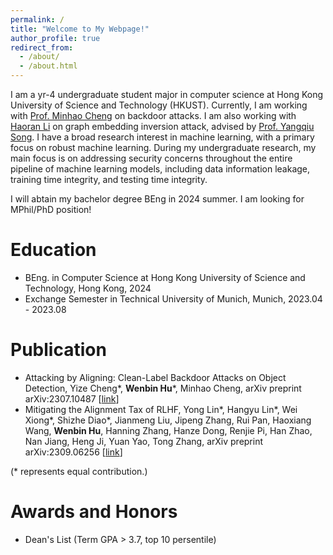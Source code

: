 ```yaml
---
permalink: /
title: "Welcome to My Webpage!"
author_profile: true
redirect_from: 
  - /about/
  - /about.html
---
```

I am a yr-4 undergraduate student major in computer science at Hong Kong University of Science and Technology (HKUST). Currently, I am working with [Prof. Minhao Cheng](https://cmhcbb.github.io/) on backdoor attacks. I  am also working with [Haoran Li](https://hlibt.student.ust.hk/) on graph embedding inversion attack, advised by [Prof. Yangqiu Song](https://www.cse.ust.hk/~yqsong/). I have a broad research interest in machine learning, with a primary focus on robust machine learning. During my undergraduate research, my main focus is on addressing security concerns throughout the entire pipeline of machine learning models, including data information leakage, training time integrity, and testing time integrity.

I will abtain my bachelor degree BEng in 2024 summer. I am looking for MPhil/PhD position! 

Education
======
- BEng. in Computer Science at Hong Kong University of Science and Technology, Hong Kong, 2024
- Exchange Semester in Technical University of Munich, Munich, 2023.04 - 2023.08

Publication
======
- Attacking by Aligning: Clean-Label Backdoor Attacks on Object Detection, Yize Cheng*, **Wenbin Hu***,
Minhao Cheng, arXiv preprint arXiv:2307.10487 [[link](https://arxiv.org/abs/2307.10487)]  
- Mitigating the Alignment Tax of RLHF, Yong Lin*, Hangyu Lin*, Wei Xiong*, Shizhe Diao*, Jianmeng Liu,
Jipeng Zhang, Rui Pan, Haoxiang Wang, **Wenbin Hu**, Hanning Zhang, Hanze Dong, Renjie Pi, Han Zhao,
Nan Jiang, Heng Ji, Yuan Yao, Tong Zhang, arXiv preprint arXiv:2309.06256 [[link](https://arxiv.org/abs/2309.06256)]  

(* represents equal contribution.)  

Awards and Honors
======
- Dean's List (Term GPA > 3.7, top 10 persentile)